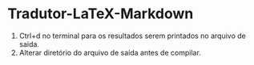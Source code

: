 # Tradutor-LaTeX-Markdown

1. Ctrl+d no terminal para os resultados serem printados no arquivo de saida.
2. Alterar diretório do arquivo de saída antes de compilar.

